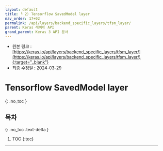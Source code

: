 ```yaml
---
layout: default
title: └ 2) Tensorflow SavedModel layer
nav_order: 17+02
permalink: /api/layers/backend_specific_layers/tfsm_layer/
parent: Keras 레이어 API
grand_parent: Keras 3 API 문서
---
```


* 원본 링크 : [https://keras.io/api/layers/backend_specific_layers/tfsm_layer/](https://keras.io/api/layers/backend_specific_layers/tfsm_layer/){:target="_blank"}
* 최종 수정일 : 2024-03-29

# Tensorflow SavedModel layer
{: .no_toc }

## 목차
{: .no_toc .text-delta }

1. TOC
{:toc}

---
